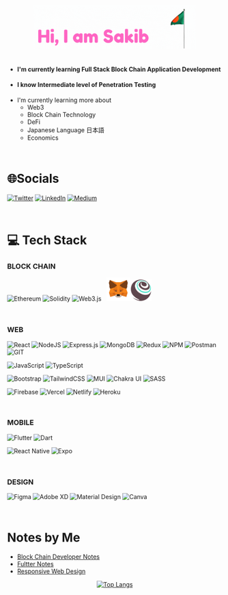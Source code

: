 <div align="center">
<img src="./images/Sakib.gif" height="100" />
</div><br />

- #### I'm currently learning Full Stack Block Chain Application Development
- #### I know Intermediate level of Penetration Testing
- I'm currently learning more about
  - Web3
  - Block Chain Technology
  - DeFi
  - Japanese Language 日本語
  - Economics

<br />

# 🌐Socials

[![Twitter](https://img.shields.io/badge/Twitter-%231DA1F2.svg?logo=Twitter&logoColor=white)](https://twitter.com/sakibcy) [![LinkedIn](https://img.shields.io/badge/LinkedIn-%230077B5.svg?logo=linkedin&logoColor=white)](https://linkedin.com/in/sakibcy) [![Medium](https://img.shields.io/badge/Medium-12100E?logo=medium&logoColor=white)](https://medium.com/@sakibcy)

<br />

# 💻 Tech Stack

### BLOCK CHAIN

![Ethereum](https://img.shields.io/static/v1?style=for-the-badge&message=Ethereum&color=3C3C3D&logo=Ethereum&logoColor=FFFFFF&label=) ![Solidity](https://img.shields.io/static/v1?style=for-the-badge&message=Solidity&color=363636&logo=Solidity&logoColor=FFFFFF&label=) ![Web3.js](https://img.shields.io/static/v1?style=for-the-badge&message=Web3.js&color=black&logo=Web3.js&logoColor=yellow&label=) &nbsp; <img src="./images/metamask.png" height="55" /><img src="./images/truffle.png" height="50" />

 <br />

### WEB

![React](https://img.shields.io/badge/react-%2320232a.svg?style=for-the-badge&logo=react&logoColor=%2361DAFB) ![NodeJS](https://img.shields.io/badge/node.js-6DA55F?style=for-the-badge&logo=node.js&logoColor=white) ![Express.js](https://img.shields.io/badge/express.js-%23404d59.svg?style=for-the-badge&logo=express&logoColor=%2361DAFB) ![MongoDB](https://img.shields.io/badge/MongoDB-%234ea94b.svg?style=for-the-badge&logo=mongodb&logoColor=white) ![Redux](https://img.shields.io/badge/redux-%23593d88.svg?style=for-the-badge&logo=redux&logoColor=white) ![NPM](https://img.shields.io/badge/NPM-%23000000.svg?style=for-the-badge&logo=npm&logoColor=white) ![Postman](https://img.shields.io/badge/Postman-FF6C37?style=for-the-badge&logo=postman&logoColor=white) ![GIT](https://img.shields.io/static/v1?style=for-the-badge&message=Git&color=1e1e1e&logo=Git&logoColor=F05032&label=)

![JavaScript](https://img.shields.io/static/v1?style=for-the-badge&message=JavaScript&color=222222&logo=JavaScript&logoColor=F7DF1E&label=) ![TypeScript](https://img.shields.io/static/v1?style=for-the-badge&message=TypeScript&color=3178C6&logo=TypeScript&logoColor=FFFFFF&label=)

![Bootstrap](https://img.shields.io/badge/bootstrap-%23563D7C.svg?style=for-the-badge&logo=bootstrap&logoColor=white) ![TailwindCSS](https://img.shields.io/badge/tailwindcss-%2338B2AC.svg?style=for-the-badge&logo=tailwind-css&logoColor=white) ![MUI](https://img.shields.io/static/v1?style=for-the-badge&message=MUI&color=007FFF&logo=MUI&logoColor=FFFFFF&label=) ![Chakra UI](https://img.shields.io/static/v1?style=for-the-badge&message=Chakra+UI&color=319795&logo=Chakra+UI&logoColor=FFFFFF&label=) ![SASS](https://img.shields.io/badge/SASS-hotpink.svg?style=for-the-badge&logo=SASS&logoColor=white)

![Firebase](https://img.shields.io/badge/firebase-%23039BE5.svg?style=for-the-badge&logo=firebase) ![Vercel](https://img.shields.io/badge/vercel-%23000000.svg?style=for-the-badge&logo=vercel&logoColor=white) ![Netlify](https://img.shields.io/badge/netlify-%23000000.svg?style=for-the-badge&logo=netlify&logoColor=#00C7B7) ![Heroku](https://img.shields.io/badge/heroku-%23430098.svg?style=for-the-badge&logo=heroku&logoColor=white)

<br />

### MOBILE

![Flutter](https://img.shields.io/static/v1?style=for-the-badge&message=Flutter&color=blue&logo=Flutter&logoColor=white&label=) ![Dart](https://img.shields.io/badge/dart-%230175C2.svg?style=for-the-badge&logo=dart&logoColor=white)

![React Native](https://img.shields.io/badge/react_native-%2320232a.svg?style=for-the-badge&logo=react&logoColor=%2361DAFB) ![Expo](https://img.shields.io/badge/expo-1C1E24?style=for-the-badge&logo=expo&logoColor=#D04A37)

<br />

### DESIGN

![Figma](https://img.shields.io/static/v1?style=for-the-badge&message=Figma&color=F24E1E&logo=Figma&logoColor=FFFFFF&label=) ![Adobe XD](https://img.shields.io/badge/Adobe%20XD-470137?style=for-the-badge&logo=Adobe%20XD&logoColor=#FF61F6) ![Material Design](https://img.shields.io/static/v1?style=for-the-badge&message=Material+Design&color=757575&logo=Material+Design&logoColor=FFFFFF&label=) ![Canva](https://img.shields.io/badge/Canva-%2300C4CC.svg?style=for-the-badge&logo=Canva&logoColor=white)

<br />

# Notes by Me

- [Block Chain Developer Notes](https://github.com/sakibcy/blockchain-dev-notes)
- [Fultter Notes](https://github.com/sakibcy/Flutter-Features)
- [Responsive Web Design](https://github.com/sakibcy/responsive-web-design)

<div align="center">

[![Top Langs](https://github-readme-stats.vercel.app/api/top-langs/?username=sakibcy)](https://github.com/sakibcy)

</div>
